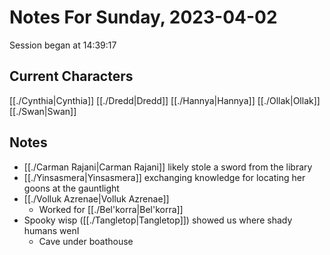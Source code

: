 # Notes For Sunday, 2023-04-02
Session began at 14:39:17
## Current Characters
[[./Cynthia|Cynthia]]
[[./Dredd|Dredd]]
[[./Hannya|Hannya]]
[[./Ollak|Ollak]]
[[./Swan|Swan]]
## Notes
- [[./Carman Rajani|Carman Rajani]] likely stole a sword from the library
- [[./Yinsasmera|Yinsasmera]] exchanging knowledge for locating her goons at the gauntlight
- [[./Volluk Azrenae|Volluk Azrenae]]
	- Worked for [[./Bel'korra|Bel'korra]]
- Spooky wisp ([[./Tangletop|Tangletop]]) showed us where shady humans wenI
	- Cave under boathouse